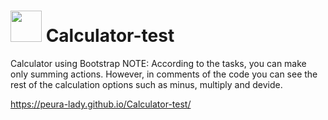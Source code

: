 # <img src="https://64.media.tumblr.com/96e32c38c2131e9be7b5399ea94285b7/tumblr_mj2gl1Lhjc1qi3yn4o1_400.gif" width="50">  Calculator-test
Calculator using Bootstrap
NOTE: According to the tasks, you can make only summing actions. However, in comments of the code you can see the rest of the calculation options such as minus, multiply and devide.


https://peura-lady.github.io/Calculator-test/
